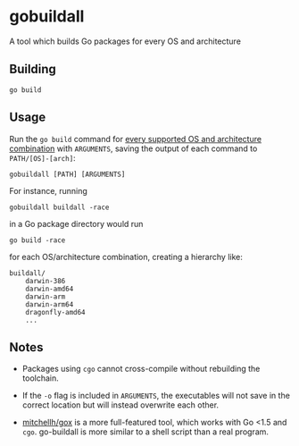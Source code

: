 gobuildall
===========

A tool which builds Go packages for every OS and architecture

Building
--------

    go build

Usage
-----

Run the `go build` command for
[every supported OS and architecture combination](https://golang.org/doc/install/source#environment)
with `ARGUMENTS`, saving the output of each command to `PATH/[OS]-[arch]`:

    gobuildall [PATH] [ARGUMENTS]

For instance, running

    gobuildall buildall -race

in a Go package directory would run

    go build -race

for each OS/architecture combination, creating a hierarchy like:

    buildall/
        darwin-386
        darwin-amd64
        darwin-arm
        darwin-arm64
        dragonfly-amd64
        ...

Notes
-----

*   Packages using `cgo` cannot cross-compile without rebuilding the toolchain.

*   If the `-o` flag is included in `ARGUMENTS`, the executables will not
    save in the correct location but will instead overwrite each other.

*   [mitchellh/gox](https://github.com/mitchellh/gox) is a more full-featured
    tool, which works with Go <1.5 and `cgo`. go-buildall is more similar to a
    shell script than a real program.
